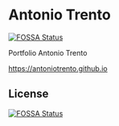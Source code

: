 # Antonio Trento 
[![FOSSA Status](https://app.fossa.com/api/projects/git%2Bgithub.com%2Fantoniotrento%2Fantoniotrento.github.io.svg?type=shield)](https://app.fossa.com/projects/git%2Bgithub.com%2Fantoniotrento%2Fantoniotrento.github.io?ref=badge_shield)


Portfolio Antonio Trento

https://antoniotrento.github.io


## License
[![FOSSA Status](https://app.fossa.com/api/projects/git%2Bgithub.com%2Fantoniotrento%2Fantoniotrento.github.io.svg?type=large)](https://app.fossa.com/projects/git%2Bgithub.com%2Fantoniotrento%2Fantoniotrento.github.io?ref=badge_large)